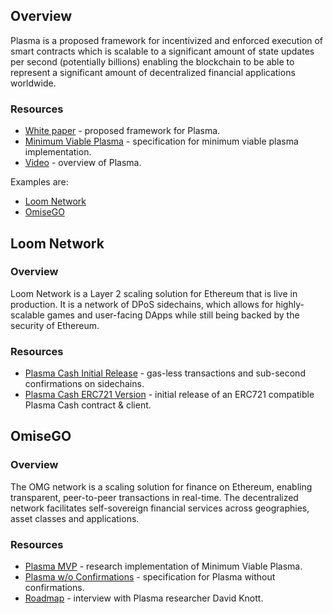 ## Overview
Plasma is a proposed framework for incentivized and enforced execution of smart contracts which is scalable to a significant amount of state updates per second (potentially billions) enabling the blockchain to be able to represent a significant amount of decentralized financial applications worldwide.

### Resources
* [White paper](https://plasma.io/plasma.pdf) - proposed framework for Plasma. 
* [Minimum Viable Plasma](https://ethresear.ch/t/minimal-viable-plasma/426) - specification for minimum viable plasma implementation. 
* [Video](https://www.youtube.com/watch?v=nf1iEbBtbCE) - overview of Plasma. 


Examples are:
* [Loom Network](https://loomx.io/)
* [OmiseGO](https://omisego.network/)

## Loom Network
### Overview
Loom Network is a Layer 2 scaling solution for Ethereum that is live in production. It is a network of DPoS sidechains, which allows for highly-scalable games and user-facing DApps while still being backed by the security of Ethereum.

### Resources
* [Plasma Cash Initial Release](https://medium.com/loom-network/plasma-cash-initial-release-plasma-backed-nfts-now-available-on-loom-network-sidechains-37976d0cfccd) - gas-less transactions and sub-second confirmations on sidechains. 
* [Plasma Cash ERC721 Version](https://github.com/loomnetwork/plasma-erc721) - initial release of an ERC721 compatible Plasma Cash contract & client.

## OmiseGO
### Overview
The OMG network is a scaling solution for finance on Ethereum, enabling transparent, peer-to-peer transactions in real-time. The decentralized network facilitates self-sovereign financial services across geographies, asset classes and applications.

### Resources
* [Plasma MVP](https://github.com/omisego/plasma-mvp) - research implementation of Minimum Viable Plasma. 
* [Plasma w/o Confirmations](https://github.com/omisego/research/blob/master/plasma/plasma-mvp/specifications/no-confirmations.md) - specification for Plasma without confirmations.
* [Roadmap](https://coincentral.com/david-knott-omisego-research-scientist-on-plasma-scaling/) - interview with Plasma researcher David Knott. 
